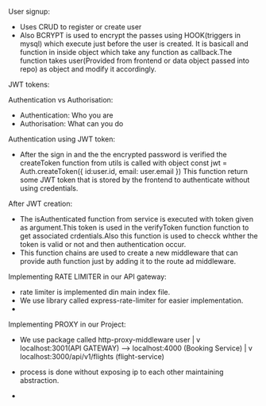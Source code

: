 User signup:
- Uses CRUD to register or create user
- Also BCRYPT is used to encrypt the passes using HOOK(triggers in mysql) which execute just before the user is created. It is basicall and function in inside object which take any function as callback.The function takes user(Provided from frontend or data object passed into repo) as object and modify it accordingly.

JWT tokens:

Authentication vs Authorisation:
- Authentication: Who you are
- Authorisation: What can you do


Authentication using JWT token:
- After the sign in and the the encrypted password is verified the createToken function from utils is called with object
const jwt = Auth.createToken({
            id:user.id,
            email: user.email
        })
This function return some JWT token that is stored by the frontend to authenticate without using credentials.


After JWT creation:
- The isAuthenticated function from service is executed with token given as argument.This token is used in the verifyToken function function to get 
associated crdentials.Also this function is used to checck whther the token is valid or not and then authentication occur.
- This function chains are used to create a new middleware that can provide auth function just by adding it to the route ad middleware.



Implementing RATE LIMITER in our API gateway:
- rate limiter is implemented din main index file.
- We use library called express-rate-limiter for easier implementation.
- 


Implementing PROXY in our Project:
- We use package called http-proxy-middleware
   user
    |
    v
localhost:3001(API GATEWAY) --> localhost:4000 (Booking Service)
    |
    v
localhost:3000/api/v1/flights (flight-service)

- process is done without exposing ip to each other maintaining abstraction.
- 


